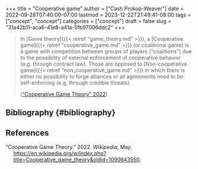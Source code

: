 +++
title = "Cooperative game"
author = ["Cash Prokop-Weaver"]
date = 2022-09-28T07:40:00-07:00
lastmod = 2023-12-22T21:49:41-08:00
tags = ["concept", "concept"]
categories = ["concept"]
draft = false
slug = "31a42b11-aca6-41e8-a41a-5fb97006ddc2"
+++

> In [Game theory]({{< relref "game_theory.md" >}}), a [Cooperative game]({{< relref "cooperative_game.md" >}}) (or coalitional game) is a game with competition between groups of players ("coalitions") due to the possibility of external enforcement of cooperative behavior (e.g. through contract law). Those are opposed to [Non-cooperative game]({{< relref "non_cooperative_game.md" >}}) in which there is either no possibility to forge alliances or all agreements need to be self-enforcing (e.g. through credible threats).
>
> (<a href="#citeproc_bib_item_1">“Cooperative Game Theory” 2022</a>)


## Bibliography {#bibliography}

## References

<style>.csl-entry{text-indent: -1.5em; margin-left: 1.5em;}</style><div class="csl-bib-body">
  <div class="csl-entry"><a id="citeproc_bib_item_1"></a>“Cooperative Game Theory.” 2022. <i>Wikipedia</i>, May. <a href="https://en.wikipedia.org/w/index.php?title=Cooperative_game_theory&oldid=1090843550">https://en.wikipedia.org/w/index.php?title=Cooperative_game_theory&#38;oldid=1090843550</a>.</div>
</div>
